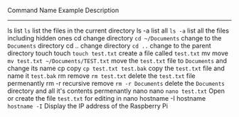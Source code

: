   Command       Name               Example                              Description
  ------------- ------------------ ------------------------------------ --------------------------------------------------------------------
  ls            list               `ls`                                 list the files in the current directory
  ls -a         list all           `ls -a`                              list all the files including hidden ones
  cd            change directory   `cd ~/Documents`                     change to the `Documents` directory
  cd ..         change directory   `cd ..`                              change to the parent directory
  touch         touch              `touch test.txt`                     create a file called `test.txt`
  mv            move               `mv test.txt ~/Documents/TEST.txt`   move the `test.txt` file to `Documents` and change its name
  cp            copy               `cp test.txt test.bak`               copy the `test.txt` file and name it `test.bak`
  rm            remove             `rm test.txt`                        delete the `test.txt` file permenantly
  rm -r         recursive remove   `rm -r Documents`                    delete the `Documents` directory and all it's contents permenantly
  nano          nano               `nano test.txt`                      Open or create the file `test.txt` for editing in nano
  hostname -I   hostname           `hostname -I`                        Display the IP address of the Raspberry Pi
